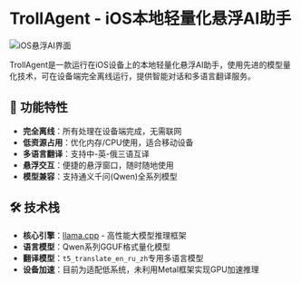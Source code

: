 # TrollAgent - iOS本地轻量化悬浮AI助手

![iOS悬浮AI界面]()  


TrollAgent是一款运行在iOS设备上的本地轻量化悬浮AI助手，使用先进的模型量化技术，可在设备端完全离线运行，提供智能对话和多语言翻译服务。

## 🌟 功能特性

- **完全离线**：所有处理在设备端完成，无需联网
- **低资源占用**：优化内存/CPU使用，适合移动设备
- **多语言翻译**：支持中-英-俄三语互译
- **悬浮交互**：便捷的悬浮窗口，随时随地使用
- **模型兼容**：支持通义千问(Qwen)全系列模型

## 🛠 技术栈

- **核心引擎**：[llama.cpp](https://github.com/ggerganov/llama.cpp) - 高性能大模型推理框架
- **语言模型**：Qwen系列GGUF格式量化模型
- **翻译模型**：`t5_translate_en_ru_zh`专用多语言模型
- **设备加速**：目前为适配低系统，未利用Metal框架实现GPU加速推理


